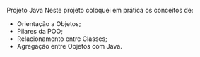 Projeto Java
Neste projeto coloquei em prática os conceitos de:
- Orientação a Objetos;
- Pilares da POO;
- Relacionamento entre Classes;
- Agregação entre Objetos com Java.
